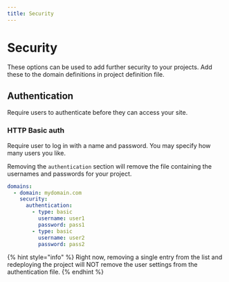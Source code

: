 ```yaml
---
title: Security
---
```


# Security

These options can be used to add further security to your projects. Add these to the domain definitions in project definition file.

## Authentication

Require users to authenticate before they can access your site.

### HTTP Basic auth

Require user to log in with a name and password. You may specify how many users you like.

Removing the `authentication` section will remove the file containing the usernames and passwords for your project.

```yaml
domains:
  - domain: mydomain.com
    security:
      authentication:
        - type: basic
          username: user1
          password: pass1
        - type: basic
          username: user2
          password: pass2
```

{% hint style="info" %}
Right now, removing a single entry from the list and redeploying the project will NOT remove the user settings from the authentication file.
{% endhint %}


